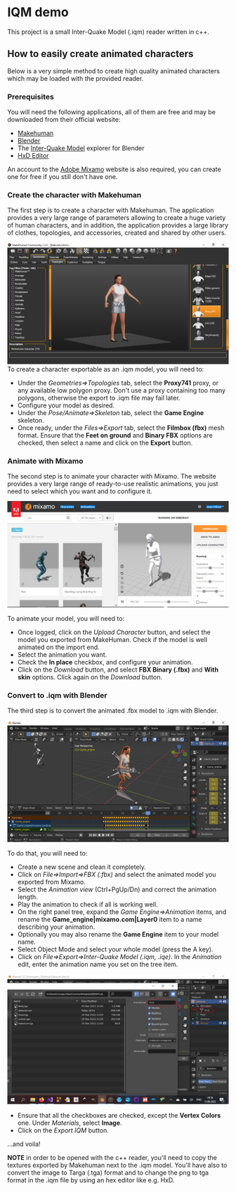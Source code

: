 # IQM demo
This project is a small Inter-Quake Model (.iqm) reader written in c++.

## How to easily create animated characters
Below is a very simple method to create high quality animated characters which may be loaded with the provided reader.

### Prerequisites
You will need the following applications, all of them are free and may be downloaded from their official website:
- [Makehuman](http://www.makehumancommunity.org/)
- [Blender](https://www.blender.org/)
- The [Inter-Quake Model](https://github.com/lsalzman/iqm) explorer for Blender
- [HxD Editor](https://mh-nexus.de/en/hxd/)

An account to the [Adobe Mixamo](https://www.mixamo.com/) website is also required, you can create one for free if you still don't have one.

### Create the character with Makehuman
The first step is to create a character with Makehuman. The application provides a very large range of parameters allowing to create a huge variety of human characters, and in addition, the application provides a large library of clothes, topologies, and accessories, created and shared by other users.

![](Screenshots/makehuman.png)
To create a character exportable as an .iqm model, you will need to:
- Under the *Geometries=>Topologies* tab, select the **Proxy741** proxy, or any available low polygon proxy. Don't use a proxy containing too many polygons, otherwise the export to .iqm file may fail later.
- Configure your model as desired.
- Under the *Pose/Animate=>Skeleton* tab, select the **Game Engine** skeleton.
- Once ready, under the *Files=>Export* tab, select the **Filmbox (fbx)** mesh format. Ensure that the **Feet on ground** and **Binary FBX** options are checked, then select a name and click on the **Export** button.

### Animate with Mixamo
The second step is to animate your character with Mixamo. The website provides a very large range of ready-to-use realistic animations, you just need to select which you want and to configure it.

![](Screenshots/mixamo.png)

To animate your model, you will need to:
- Once logged, click on the *Upload Character* button, and select the model you exported from MakeHuman. Check if the model is well animated on the import end.
- Select the animation you want.
- Check the **In place** checkbox, and configure your animation.
- Click on the *Download* button, and select **FBX Binary (.fbx)** and **With skin** options. Click again on the *Download* button.

### Convert to .iqm with Blender
The third step is to convert the animated .fbx model to .iqm with Blender.

![](Screenshots/blender.png)

To do that, you will need to:
- Create a new scene and clean it completely.
- Click on *File=>Import=>FBX (.fbx)* and select the animated model you exported from Mixamo.
- Select the *Animation view* (Ctrl+PgUp/Dn) and correct the animation length.
- Play the animation to check if all is working well.
- On the right panel tree, expand the *Game Engine=>Animation* items, and rename the **Game_engine|mixamo.com|Layer0** item to a name describing your animation.
- Optionally you may also rename the **Game Engine** item to your model name.
- Select Object Mode and select your whole model (press the A key).
- Click on *File=>Export=>Inter-Quake Model (.iqm, .iqe)*. In the *Animation* edit, enter the animation name you set on the tree item.

![](Screenshots/blender_export.png)

- Ensure that all the checkboxes are checked, except the **Vertex Colors** one. Under *Materials*, select **Image**.
- Click on the *Export IQM* button.

...and voila!

**NOTE** in order to be opened with the c++ reader, you'll need to copy the textures exported by Makehuman next to the .iqm model. You'll have also to convert the image to Targa (.tga) format and to change the png to tga format in the .iqm file by using an hex editor like e.g. HxD.